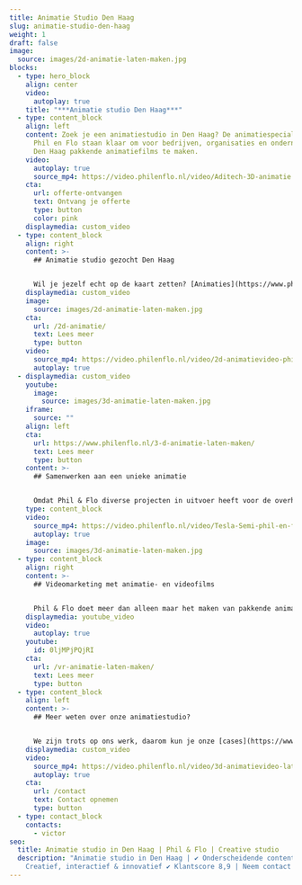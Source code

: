 ```yaml
---
title: Animatie Studio Den Haag
slug: animatie-studio-den-haag
weight: 1
draft: false
image:
  source: images/2d-animatie-laten-maken.jpg
blocks:
  - type: hero_block
    align: center
    video:
      autoplay: true
    title: "***Animatie studio Den Haag***"
  - type: content_block
    align: left
    content: Zoek je een animatiestudio in Den Haag? De animatiespecialisten van
      Phil en Flo staan klaar om voor bedrijven, organisaties en ondernemers in
      Den Haag pakkende animatiefilms te maken.
    video:
      autoplay: true
      source_mp4: https://video.philenflo.nl/video/Aditech-3D-animatie.mp4
    cta:
      url: offerte-ontvangen
      text: Ontvang je offerte
      type: button
      color: pink
    displaymedia: custom_video
  - type: content_block
    align: right
    content: >-
      ## Animatie studio gezocht Den Haag


      Wil je jezelf echt op de kaart zetten? [Animaties](https://www.philenflo.nl/oplossingen/animatie-laten-maken/) zijn een sterke toevoeging aan je marketing, online content en sales tools. Zoek je een animatiestudio in Den Haag of omgeving? Phil & Flo heeft getalenteerde en creatieve professionals, die werken aan animaties die op een luchtige en duidelijke manier uitleggen en overtuigen. Wij werken graag met bedrijven, (semi-)overheid en [scholen](https://www.philenflo.nl/branches/onderwijs-kunst-cultuur/) en zijn goed in zowel commerciële, zakelijke als educatieve animaties.
    displaymedia: custom_video
    image:
      source: images/2d-animatie-laten-maken.jpg
    cta:
      url: /2d-animatie/
      text: Lees meer
      type: button
    video:
      source_mp4: https://video.philenflo.nl/video/2d-animatievideo-phil-en-flo.mp4
      autoplay: true
  - displaymedia: custom_video
    youtube:
      image:
        source: images/3d-animatie-laten-maken.jpg
    iframe:
      source: ""
    align: left
    cta:
      url: https://www.philenflo.nl/3-d-animatie-laten-maken/
      text: Lees meer
      type: button
    content: >-
      ## Samenwerken aan een unieke animatie


      Omdat Phil & Flo diverse projecten in uitvoer heeft voor de overheid, is het fijn dat we een animatiestudio dichtbij Den Haag hebben, in Rotterdam. Voor het ontwikkelen van concepten en het bespreken van strategie en scripts werkt persoonlijk overleg altijd nog het beste. Maar ook online hebben we alle tools om effectief te communiceren over je animatie. Wij betrekken je in alle stappen en verwerken je feedback. Zo streven we naar een unieke animatie die goed bij je past.
    type: content_block
    video:
      source_mp4: https://video.philenflo.nl/video/Tesla-Semi-phil-en-flo.mp4
      autoplay: true
    image:
      source: images/3d-animatie-laten-maken.jpg
  - type: content_block
    align: right
    content: >-
      ## Videomarketing met animatie- en videofilms


      Phil & Flo doet meer dan alleen maar het maken van pakkende animaties. We zijn expert op het gebied van [videomarketing](https://www.philenflo.nl/oplossingen/videomarketing/). We weten dus als geen andere animatiestudio (in Den Haag of elders) hoe je een goede animatie in elkaar zet om je doelgroep te bereiken. En we helpen je op weg met het succesvol inzetten van de animatie. Het zou toch zonde zijn als je een animatie laat maken die niemand ziet?
    displaymedia: youtube_video
    video:
      autoplay: true
    youtube:
      id: 0ljMPjPQjRI
    cta:
      url: /vr-animatie-laten-maken/
      text: Lees meer
      type: button
  - type: content_block
    align: left
    content: >-
      ## Meer weten over onze animatiestudio?


      We zijn trots op ons werk, daarom kun je onze [cases](https://www.philenflo.nl/portfolio/) ook online bekijken. Daar zie je ons bereik in stijl en onderwerpen. Je kunt ook altijd langskomen op ons kantoor voor een vrijblijvend gesprek. We vertellen je graag persoonlijk meer over wat we doen en wat we voor jou kunnen betekenen.
    displaymedia: custom_video
    video:
      source_mp4: https://video.philenflo.nl/video/3d-animatievideo-laten-maken-phil-en-flo.mp4
      autoplay: true
    cta:
      url: /contact
      text: Contact opnemen
      type: button
  - type: contact_block
    contacts:
      - victor
seo:
  title: Animatie studio in Den Haag | Phil & Flo | Creative studio
  description: "Animatie studio in Den Haag | ✔ Onderscheidende content ✔
    Creatief, interactief & innovatief ✔ Klantscore 8,9 | Neem contact op "
---
```

